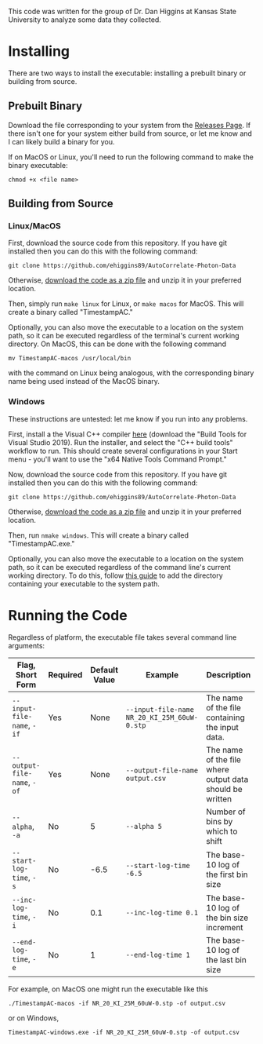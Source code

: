 This code was written for the group of Dr. Dan Higgins at Kansas State University to analyze some data they collected.

# Installing

There are two ways to install the executable: installing a prebuilt binary or building from source.

## Prebuilt Binary

Download the file corresponding to your system from the [Releases Page](https://github.com/ehiggins98/AutoCorrelate-Photon-Data/releases). If there isn't one for your system either build from source, or let me know and I can likely build a binary for you.

If on MacOS or Linux, you'll need to run the following command to make the binary executable:

```
chmod +x <file name>
```

## Building from Source

### Linux/MacOS

First, download the source code from this repository. If you have git installed then you can do this with the following command:

```
git clone https://github.com/ehiggins89/AutoCorrelate-Photon-Data
```

Otherwise, [download the code as a zip file](https://github.com/ehiggins98/AutoCorrelate-Photon-Data/archive/refs/heads/master.zip) and unzip it in your preferred location.

Then, simply run `make linux` for Linux, or `make macos` for MacOS. This will create a binary called "TimestampAC."

Optionally, you can also move the executable to a location on the system path, so it can be executed regardless of the terminal's current working directory. On MacOS, this can be done with the following command

```
mv TimestampAC-macos /usr/local/bin
```

with the command on Linux being analogous, with the corresponding binary name being used instead of the MacOS binary.

### Windows

These instructions are untested: let me know if you run into any problems.

First, install a the Visual C++ compiler [here](https://visualstudio.microsoft.com/downloads/#build-tools-for-visual-studio-2019) (download the "Build Tools for Visual Studio 2019). Run the installer, and select the "C++ build tools" workflow to run. This should create several configurations in your Start menu - you'll want to use the "x64 Native Tools Command Prompt."

Now, download the source code from this repository. If you have git installed then you can do this with the following command:

```
git clone https://github.com/ehiggins89/AutoCorrelate-Photon-Data
```

Otherwise, [download the code as a zip file](https://github.com/ehiggins98/AutoCorrelate-Photon-Data/archive/refs/heads/master.zip) and unzip it in your preferred location.

Then, run `nmake windows`. This will create a binary called "TimestampAC.exe."

Optionally, you can also move the executable to a location on the system path, so it can be executed regardless of the command line's current working directory. To do this, follow [this guide](https://www.architectryan.com/2018/03/17/add-to-the-path-on-windows-10/#:~:text=Click%20the%20%E2%80%9CEnvironment%20Variables%E2%80%A6%E2%80%9D,path%20you%20want%20to%20add.) to add the directory containing your executable to the system path.

# Running the Code

Regardless of platform, the executable file takes several command line arguments:

| Flag, Short Form            | Required | Default Value | Example                                     | Description                                              |
| --------------------------- | -------- | ------------- | ------------------------------------------- | -------------------------------------------------------- |
| `--input-file-name`, `-if`  | Yes      | None          | `--input-file-name NR_20_KI_25M_60uW-0.stp` | The name of the file containing the input data.          |
| `--output-file-name`, `-of` | Yes      | None          | `--output-file-name output.csv`             | The name of the file where output data should be written |
| `--alpha`, `-a`             | No       | 5             | `--alpha 5`                                 | Number of bins by which to shift                         |
| `--start-log-time`, `-s`    | No       | -6.5          | `--start-log-time -6.5`                     | The base-10 log of the first bin size                    |
| `--inc-log-time`, `-i`      | No       | 0.1           | `--inc-log-time 0.1`                        | The base-10 log of the bin size increment                |
| `--end-log-time`, `-e`      | No       | 1             | `--end-log-time 1`                          | The base-10 log of the last bin size                     |

For example, on MacOS one might run the executable like this

```
./TimestampAC-macos -if NR_20_KI_25M_60uW-0.stp -of output.csv
```

or on Windows,

```
TimestampAC-windows.exe -if NR_20_KI_25M_60uW-0.stp -of output.csv
```
